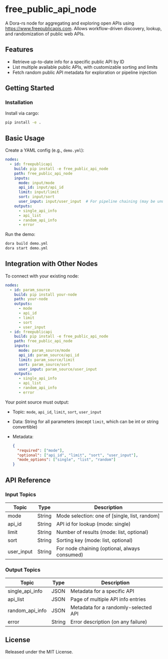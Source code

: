 # free_public_api_node

A Dora-rs node for aggregating and exploring open APIs using https://www.freepublicapis.com. Allows workflow-driven discovery, lookup, and randomization of public web APIs.

## Features
- Retrieve up-to-date info for a specific public API by ID
- List multiple available public APIs, with customizable sorting and limits
- Fetch random public API metadata for exploration or pipeline injection

## Getting Started

### Installation
Install via cargo:
```bash
pip install -e .
```

## Basic Usage

Create a YAML config (e.g., `demo.yml`):

```yaml
nodes:
  - id: freepublicapi
    build: pip install -e free_public_api_node
    path: free_public_api_node
    inputs:
      mode: input/mode
      api_id: input/api_id
      limit: input/limit
      sort: input/sort
      user_input: input/user_input  # For pipeline chaining (may be unused)
    outputs:
      - single_api_info
      - api_list
      - random_api_info
      - error
```

Run the demo:

```bash
dora build demo.yml
dora start demo.yml
```


## Integration with Other Nodes

To connect with your existing node:

```yaml
nodes:
  - id: param_source
    build: pip install your-node
    path: your-node
    outputs:
      - mode
      - api_id
      - limit
      - sort
      - user_input
  - id: freepublicapi
    build: pip install -e free_public_api_node
    path: free_public_api_node
    inputs:
      mode: param_source/mode
      api_id: param_source/api_id
      limit: param_source/limit
      sort: param_source/sort
      user_input: param_source/user_input
    outputs:
      - single_api_info
      - api_list
      - random_api_info
      - error
```

Your point source must output:

* Topic: `mode`, `api_id`, `limit`, `sort`, `user_input`
* Data: String for all parameters (except `limit`, which can be int or string convertible)
* Metadata:

  ```json
  {
    "required": ["mode"],
    "optional": ["api_id", "limit", "sort", "user_input"],
    "mode_options": ["single", "list", "random"]
  }
  ```

## API Reference

### Input Topics

| Topic     | Type   | Description                                   |
|-----------|--------|-----------------------------------------------|
| mode      | String | Mode selection: one of [single, list, random] |
| api_id    | String | API id for lookup (mode: single)              |
| limit     | String | Number of results (mode: list, optional)      |
| sort      | String | Sorting key (mode: list, optional)            |
| user_input| String | For node chaining (optional, always consumed) |

### Output Topics

| Topic            | Type   | Description                                          |
|------------------|--------|------------------------------------------------------|
| single_api_info  | JSON   | Metadata for a specific API                          |
| api_list         | JSON   | Page of multiple API info entries                    |
| random_api_info  | JSON   | Metadata for a randomly-selected API                 |
| error            | String | Error description (on any failure)                   |


## License

Released under the MIT License.
